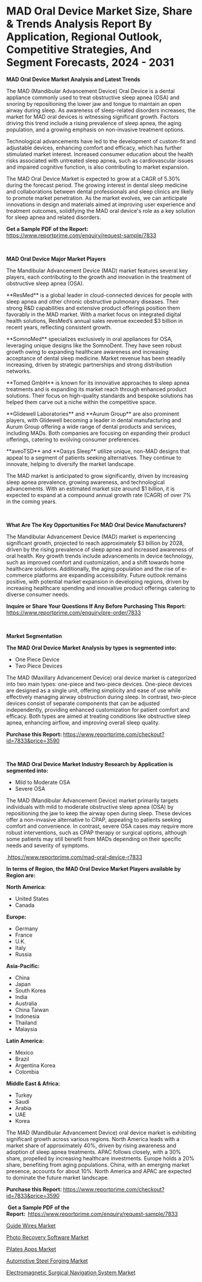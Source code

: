 <p><h1>MAD Oral Device Market Size, Share & Trends Analysis Report By Application, Regional Outlook, Competitive Strategies, And Segment Forecasts, 2024 - 2031</h1></p><p><strong>MAD Oral Device Market Analysis and Latest Trends</strong></p>
<p><p>The MAD (Mandibular Advancement Device) Oral Device is a dental appliance commonly used to treat obstructive sleep apnea (OSA) and snoring by repositioning the lower jaw and tongue to maintain an open airway during sleep. As awareness of sleep-related disorders increases, the market for MAD oral devices is witnessing significant growth. Factors driving this trend include a rising prevalence of sleep apnea, the aging population, and a growing emphasis on non-invasive treatment options.</p><p>Technological advancements have led to the development of custom-fit and adjustable devices, enhancing comfort and efficacy, which has further stimulated market interest. Increased consumer education about the health risks associated with untreated sleep apnea, such as cardiovascular issues and impaired cognitive function, is also contributing to market expansion.</p><p>The MAD Oral Device Market is expected to grow at a CAGR of 5.30% during the forecast period. The growing interest in dental sleep medicine and collaborations between dental professionals and sleep clinics are likely to promote market penetration. As the market evolves, we can anticipate innovations in design and materials aimed at improving user experience and treatment outcomes, solidifying the MAD oral device's role as a key solution for sleep apnea and related disorders.</p></p>
<p><strong>Get a Sample PDF of the Report:&nbsp;</strong> <a href="https://www.reportprime.com/enquiry/request-sample/7833?utm_campaign=37&utm_medium=2&utm_source=Github&utm_content=ia&utm_term=25112024&utm_id=mad-oral-device">https://www.reportprime.com/enquiry/request-sample/7833</a></p>
<p>&nbsp;</p>
<p><strong>MAD Oral Device Major Market Players</strong></p>
<p><p>The Mandibular Advancement Device (MAD) market features several key players, each contributing to the growth and innovation in the treatment of obstructive sleep apnea (OSA).</p><p>**ResMed** is a global leader in cloud-connected devices for people with sleep apnea and other chronic obstructive pulmonary diseases. Their strong R&D capabilities and extensive product offerings position them favorably in the MAD market. With a market focus on integrated digital health solutions, ResMed’s annual sales revenue exceeded $3 billion in recent years, reflecting consistent growth.</p><p>**SomnoMed** specializes exclusively in oral appliances for OSA, leveraging unique designs like the SomnoDent. They have seen robust growth owing to expanding healthcare awareness and increasing acceptance of dental sleep medicine. Market revenue has been steadily increasing, driven by strategic partnerships and strong distribution networks.</p><p>**Tomed GmbH** is known for its innovative approaches to sleep apnea treatments and is expanding its market reach through enhanced product solutions. Their focus on high-quality standards and bespoke solutions has helped them carve out a niche within the competitive space.</p><p>**Glidewell Laboratories** and **Aurum Group** are also prominent players, with Glidewell becoming a leader in dental manufacturing and Aurum Group offering a wide range of dental products and services, including MADs. Both companies are focusing on expanding their product offerings, catering to evolving consumer preferences.</p><p>**aveoTSD** and **Oasys Sleep** utilize unique, non-MAD designs that appeal to a segment of patients seeking alternatives. They continue to innovate, helping to diversify the market landscape.</p><p>The MAD market is anticipated to grow significantly, driven by increasing sleep apnea prevalence, growing awareness, and technological advancements. With an estimated market size around $1 billion, it is expected to expand at a compound annual growth rate (CAGR) of over 7% in the coming years.</p></p>
<p>&nbsp;</p>
<p><strong>What Are The Key Opportunities For MAD Oral Device Manufacturers?</strong></p>
<p><p>The Mandibular Advancement Device (MAD) market is experiencing significant growth, projected to reach approximately $3 billion by 2028, driven by the rising prevalence of sleep apnea and increased awareness of oral health. Key growth trends include advancements in device technology, such as improved comfort and customization, and a shift towards home healthcare solutions. Additionally, the aging population and the rise of e-commerce platforms are expanding accessibility. Future outlook remains positive, with potential market expansion in developing regions, driven by increasing healthcare spending and innovative product offerings catering to diverse consumer needs.</p></p>
<p><strong>Inquire or Share Your Questions If Any Before Purchasing This Report:</strong> <a href="https://www.reportprime.com/enquiry/pre-order/7833?utm_campaign=37&utm_medium=2&utm_source=Github&utm_content=ia&utm_term=25112024&utm_id=mad-oral-device">https://www.reportprime.com/enquiry/pre-order/7833</a></p>
<p>&nbsp;</p>
<p><strong>Market Segmentation</strong></p>
<p><strong>The MAD Oral Device Market Analysis by types is segmented into:</strong></p>
<p><ul><li>One Piece Device</li><li>Two Piece Devices</li></ul></p>
<p><p>The MAD (Maxillary Advancement Device) oral device market is categorized into two main types: one-piece and two-piece devices. One-piece devices are designed as a single unit, offering simplicity and ease of use while effectively managing airway obstruction during sleep. In contrast, two-piece devices consist of separate components that can be adjusted independently, providing enhanced customization for patient comfort and efficacy. Both types are aimed at treating conditions like obstructive sleep apnea, enhancing airflow, and improving overall sleep quality.</p></p>
<p><strong>Purchase this Report:&nbsp;</strong><a href="https://www.reportprime.com/checkout?id=7833&price=3590&utm_campaign=37&utm_medium=2&utm_source=Github&utm_content=ia&utm_term=25112024&utm_id=mad-oral-device">https://www.reportprime.com/checkout?id=7833&price=3590</a></p>
<p>&nbsp;</p>
<p><strong>The MAD Oral Device Market Industry Research by Application is segmented into:</strong></p>
<p><ul><li>Mild to Moderate OSA</li><li>Severe OSA</li></ul></p>
<p><p>The MAD (Mandibular Advancement Device) market primarily targets individuals with mild to moderate obstructive sleep apnea (OSA) by repositioning the jaw to keep the airway open during sleep. These devices offer a non-invasive alternative to CPAP, appealing to patients seeking comfort and convenience. In contrast, severe OSA cases may require more robust interventions, such as CPAP therapy or surgical options, although some patients may still benefit from MADs depending on their specific needs and severity of symptoms.</p></p>
<p><a href="https://www.reportprime.com/mad-oral-device-r7833?utm_campaign=37&utm_medium=2&utm_source=Github&utm_content=ia&utm_term=25112024&utm_id=mad-oral-device">&nbsp;https://www.reportprime.com/mad-oral-device-r7833</a></p>
<p><strong>In terms of Region, the MAD Oral Device Market Players available by Region are:</strong></p>
<p>
    <p> <strong> North America: </strong>
        <ul>
            <li>United States</li>
            <li>Canada</li>
        </ul>
        </p> 
    <p> <strong> Europe: </strong>
        <ul>
            <li>Germany</li>
            <li>France</li>
            <li>U.K.</li>
            <li>Italy</li>
            <li>Russia</li>
        </ul>
        </p> 
    <p> <strong> Asia-Pacific: </strong>
        <ul>
            <li>China</li>
            <li>Japan</li>
            <li>South Korea</li>
            <li>India</li>
            <li>Australia</li>
            <li>China Taiwan</li>
            <li>Indonesia</li>
            <li>Thailand</li>
            <li>Malaysia</li>
        </ul>
        </p> 
    <p> <strong> Latin America: </strong>
        <ul>
            <li>Mexico</li>
            <li>Brazil</li>
            <li>Argentina Korea</li>
            <li>Colombia</li>
        </ul>
        </p> 
    <p> <strong> Middle East & Africa: </strong>
        <ul>
            <li>Turkey</li>
            <li>Saudi</li>
            <li>Arabia</li>
            <li>UAE</li>
            <li>Korea</li>
        </ul>
    </p>
    </p>
<p><p>The MAD (Mandibular Advancement Device) oral device market is exhibiting significant growth across various regions. North America leads with a market share of approximately 40%, driven by rising awareness and adoption of sleep apnea treatments. APAC follows closely, with a 30% share, propelled by increasing healthcare investments. Europe holds a 20% share, benefiting from aging populations. China, with an emerging market presence, accounts for about 10%. North America and APAC are expected to dominate the future market landscape.</p></p>
<p><strong>Purchase this Report: </strong><a href="https://www.reportprime.com/checkout?id=7833&price=3590&utm_campaign=37&utm_medium=2&utm_source=Github&utm_content=ia&utm_term=25112024&utm_id=mad-oral-device">https://www.reportprime.com/checkout?id=7833&price=3590</a></p>
<p>&nbsp;<strong>Get a Sample PDF of the Report:&nbsp;&nbsp;</strong><a href="https://www.reportprime.com/enquiry/request-sample/7833?utm_campaign=37&utm_medium=2&utm_source=Github&utm_content=ia&utm_term=25112024&utm_id=mad-oral-device">https://www.reportprime.com/enquiry/request-sample/7833</a></p>
<p><strong></strong></p>
<p><p><a href="https://github.com/DianaWilson796/Market-Research-Report-List-1/blob/main/guide-wires-market.md?utm_campaign=37&utm_medium=2&utm_source=Github&utm_content=ia&utm_term=25112024&utm_id=mad-oral-device">Guide Wires Market</a></p><p><a href="https://www.linkedin.com/pulse/evaluating-profitability-growth-photo-recovery-software-market-zqmif?utm_campaign=37&utm_medium=2&utm_source=Github&utm_content=ia&utm_term=25112024&utm_id=mad-oral-device">Photo Recovery Software Market</a></p><p><a href="https://www.linkedin.com/pulse/global-growth-pilates-apps-market-projected-138-cagr-industry-g2zcf?utm_campaign=37&utm_medium=2&utm_source=Github&utm_content=ia&utm_term=25112024&utm_id=mad-oral-device">Pilates Apps Market</a></p><p><a href="https://issuu.com/reportprime-2/docs/automotive-steel-forging-market-siz_0ac6306f3cf1b5?utm_campaign=37&utm_medium=2&utm_source=Github&utm_content=ia&utm_term=25112024&utm_id=mad-oral-device">Automotive Steel Forging Market</a></p><p><a href="https://github.com/luisem4tmccuan/Market-Research-Report-List-1/blob/main/electromagnetic-surgical-navigation-system-market.md?utm_campaign=37&utm_medium=2&utm_source=Github&utm_content=ia&utm_term=25112024&utm_id=mad-oral-device">Electromagnetic Surgical Navigation System Market</a></p></p>